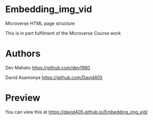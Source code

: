# Embedding_img_vid
Microverse HTML page structure


This is in part fulfilment of the Microverse Course work

# Authors
Dev Mahato https://github.com/dev1980

David Asamonye https://github.com/David405

# Preview
You can view this at https://david405.github.io/Embedding_img_vid/
